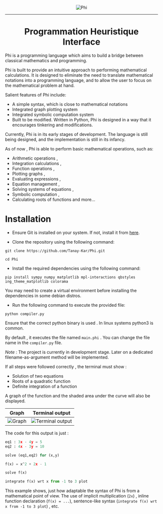 <p align="center"> <image src=docs/Phi_logo_full.png alt=Phi> </p>
<hr>

<h1 align="center">Programmation Heuristique Interface</h1>

Phi is a programming language which aims to build a bridge between classical mathematics and programming. 

Phi is built to provide an intuitive approach to performing mathematical calculations. It is designed to eliminate the need to translate mathematical notations into a programming language, and to allow the user to focus on the mathematical problem at hand.

Salient features of Phi include:
- A simple syntax, which is close to mathematical notations
- Integrated graph plotting system
- Integrated symbolic computation system
- Built to be modified. Written in Python, Phi is designed in a way that it encourages tinkering and modifications.

Currently, Phi is in its early stages of development. The language is still being designed, and the implementation is still in its infancy.

As of now , Phi is able to perform basic mathematical operations, such as:
- Arithmetic operations ,
- Integration calculations ,
- Function operations ,
- Plotting graphs ,
- Evaluating expressions ,
- Equation management ,
- Solving systems of equations ,
- Symbolic computation ,
- Calculating roots of functions and more...

# Installation

- Ensure Git is installed on your system. If not, install it from [here](https://git-scm.com/downloads).

- Clone the repository using the following command:
```
git clone https://github.com/Tanay-Kar/Phi.git

cd Phi
```

- Install the required dependencies using the following command:
```
pip install sympy numpy matplotlib mpl-interactions qbstyles ing_theme_matplotlib colorama
```
You may need to create a virtual environment before installing the dependencies in some debian distros.

- Run the following command to execute the provided file:
```
python compiler.py
```
Ensure that the correct python binary is used . In linux systems python3 is common.

By default , it executes the file named `main.phi` . You can change the file name in the `compiler.py` file.

*Note* : The project is currently in development stage. Later on a dedicated filename-as-argument method will be implemented.

If all steps were followed correctly , the terminal must show :
- Solution of two equations
- Roots of a quadratic function
- Definite integration of a function

A graph of the function and the shaded area under the curve will also be displayed.

Graph                      |  Terminal output
:-------------------------:|:-------------------------:
![Graph](https://github.com/Tanay-Kar/Phi/assets/93914273/15d5ceaa-2138-4343-a735-5d36bebec252)| ![Terminal output](https://github.com/Tanay-Kar/Phi/assets/93914273/a9729fa1-b46c-4bed-bc5b-73a998d54a37)

The code for this output is just :
```python
eq1 : 3x - 4y = 5
eq2 : 4x - 3y = 10

solve (eq1,eq2) for (x,y)

f(x) = x^2 + 2x - 1

solve f(x)

integrate f(x) wrt x from -1 to 3 plot
```

This example shows, just how adaptable the syntax of Phi is from a mathematical point of view. The use of implicit multiplication (```2x```) , inline function declaration (```f(x) = ...```), sentence-like syntax (```integrate f(x) wrt x from -1 to 3 plot```) , etc. 
